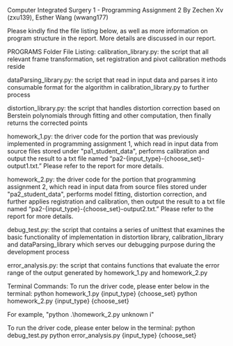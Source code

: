 Computer Integrated Surgery 1 - Programming Assignment 2 By Zechen Xv (zxu139), Esther Wang (wwang177)

Please kindly find the file listing below, as well as more information on program structure in the report. More details are discussed in our report.

PROGRAMS Folder File Listing:
calibration_library.py: the script that all relevant frame transformation, set registration and pivot calibration methods reside

dataParsing_library.py: the script that read in input data and parses it into consumable format for the algorithm in calibration_library.py to further process

distortion_library.py: the script that handles distortion correction based on Berstein polynomials through fitting and other computation, then finally returns the corrected points

homework_1.py: the driver code for the portion that was previously implemented in programming assignment 1, which read in input data from source files stored under "pa1_student_data", performs calibration and output the result to a txt file named “pa2-{input_type}-{choose_set}-output1.txt.” Please refer to the report for more details.

homework_2.py: the driver code for the portion that programming assignment 2, which read in input data from source files stored under "pa2_student_data", performs model fitting, distortion correction, and further applies registration and calibration, then output the result to a txt file named “pa2-{input_type}-{choose_set}-output2.txt.” Please refer to the report for more details.

debug_test.py: the script that contains a series of unittest that examines the basic functionality of implementation in distortion library, calibration_library and dataParsing_library which serves our debugging purpose during the development process

error_analysis.py: the script that contains functions that evaluate the error range of the output generated by homework_1.py and homework_2.py   

Terminal Commands:
To run the driver code, please enter below in the terminal:
python homework_1.py {input_type} {choose_set} 
python homework_2.py {input_type} {choose_set}

For example, "python .\homework_2.py unknown i" 

To run the driver code, please enter below in the terminal:
python debug_test.py
python error_analysis.py {input_type} {choose_set}